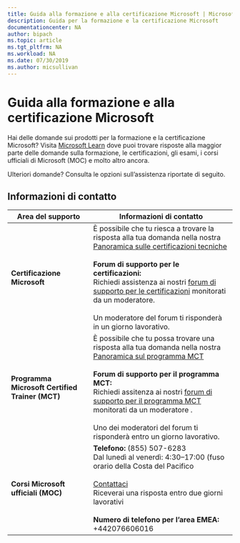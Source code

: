 ```yaml
---
title: Guida alla formazione e alla certificazione Microsoft | Microsoft Docs
description: Guida per la formazione e la certificazione Microsoft
documentationcenter: NA
author: bipach
ms.topic: article
ms.tgt_pltfrm: NA
ms.workload: NA
ms.date: 07/30/2019
ms.author: micsullivan
---
```

# Guida alla formazione e alla certificazione Microsoft

Hai delle domande sui prodotti per la formazione e la certificazione Microsoft? Visita [Microsoft Learn](/learn/certifications/) dove puoi trovare risposte alla maggior parte delle domande sulla formazione, le certificazioni, gli esami, i corsi ufficiali di Microsoft (MOC) e molto altro ancora.

Ulteriori domande? Consulta le opzioni sull’assistenza riportate di seguito.

## Informazioni di contatto

| Area del supporto | Informazioni di contatto |
| ------------- | --- |
| **Certificazione Microsoft** | È possibile che tu riesca a trovare la risposta alla tua domanda nella nostra [Panoramica sulle certificazioni tecniche](https://www.microsoft.com/it-it/learning/certification-overview.aspx) <br/><br/>  **Forum di supporto per le certificazioni:** <br/>Richiedi assistenza ai nostri [forum di supporto per le certificazioni](https://aka.ms/MCPForum) monitorati da un moderatore.<br/><br/>  Un moderatore del forum ti risponderà in un giorno lavorativo. |
| **Programma Microsoft Certified Trainer (MCT)** | È possibile che tu possa trovare una risposta alla tua domanda nella nostra [Panoramica sul programma MCT](https://www.microsoft.com/it-it/learning/mct-certification.aspx)<br/><br/>  **Forum di supporto per il programma MCT:** <br/> Richiedi assitenza ai nostri [forum di supporto per il programma MCT](https://aka.ms/MCTForum) monitorati da un moderatore .<br/><br/> Uno dei moderatori del forum ti risponderà entro un giorno lavorativo. |
| **Corsi Microsoft ufficiali (MOC)** | **Telefono:** (855) 507-6283<br/> Dal lunedì al venerdì: 4:30–17:00 (fuso orario della Costa del Pacifico<br/><br/> [Contattaci](https://support.microsoft.com/it-it/supportrequestform/a62bfdd8-695f-f1d0-3dbc-e42e79a78641?SL=en&SC=US) <br/> Riceverai una risposta entro due giorni lavorativi <br/><br/>  **Numero di telefono per l’area EMEA:** +442076606016 |

